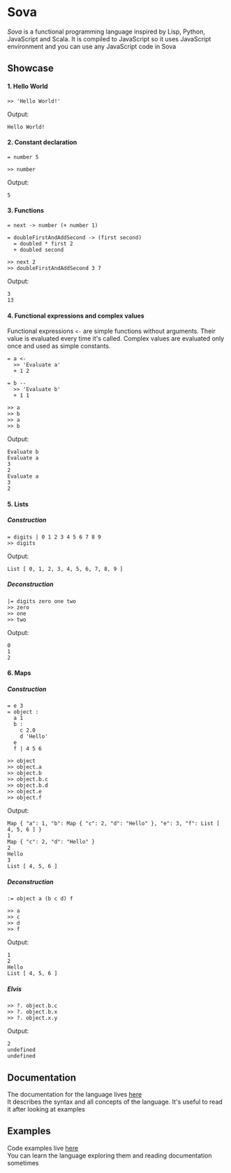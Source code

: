 # Sova

<i>Sova</i> is a functional programming language inspired by Lisp, Python, JavaScript and Scala. It is compiled to JavaScript so it uses JavaScript environment and you can use any JavaScript code in Sova

## Showcase

#### 1. Hello World

```
>> 'Hello World!'
```

Output:

```
Hello World!
```

#### 2. Constant declaration

```
= number 5

>> number
```

Output:

```
5
```

#### 3. Functions

```
= next -> number (+ number 1)

= doubleFirstAndAddSecond -> (first second)
  = doubled * first 2
  + doubled second

>> next 2
>> doubleFirstAndAddSecond 3 7
```

Output:

```
3
13
```

#### 4. Functional expressions and complex values
Functional expressions `<-` are simple functions without arguments. Their value is evaluated every time it's called. Complex values are evaluated only once and used as simple constants.

```
= a <-
  >> 'Evaluate a'
  + 1 2

= b --
  >> 'Evaluate b'
  + 1 1

>> a
>> b
>> a
>> b
```

Output:

```
Evaluate b
Evaluate a
3
2
Evaluate a
3
2
```

#### 5. Lists

##### Construction
```
= digits | 0 1 2 3 4 5 6 7 8 9
>> digits
```

Output:

```
List [ 0, 1, 2, 3, 4, 5, 6, 7, 8, 9 ]
```

##### Deconstruction

```
|= digits zero one two
>> zero
>> one
>> two
```

Output:

```
0
1
2
```

#### 6. Maps

##### Construction
```
= e 3
= object :
  a 1
  b :
    c 2.0
    d 'Hello'
  e
  f | 4 5 6

>> object
>> object.a
>> object.b
>> object.b.c
>> object.b.d
>> object.e
>> object.f
```

Output:

```
Map { "a": 1, "b": Map { "c": 2, "d": "Hello" }, "e": 3, "f": List [ 4, 5, 6 ] }
1
Map { "c": 2, "d": "Hello" }
2
Hello
3
List [ 4, 5, 6 ]
```

##### Deconstruction

```
:= object a (b c d) f

>> a
>> c
>> d
>> f
```

Output:

```
1
2
Hello
List [ 4, 5, 6 ]
```

##### Elvis
```
>> ?. object.b.c
>> ?. object.b.x
>> ?. object.x.y
```

Output:

```
2
undefined
undefined
```

## Documentation

The documentation for the language lives [here](./documentation) </br>
It describes the syntax and all concepts of the language. It's useful to read it after looking at examples

## Examples

Code examples live [here](./examples) </br>
You can learn the language exploring them and reading documentation sometimes
